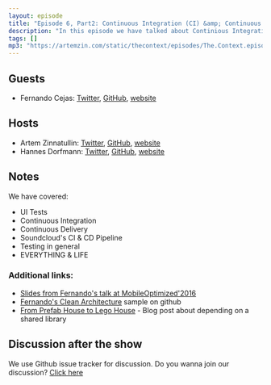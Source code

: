 ```yaml
---
layout: episode
title: "Episode 6, Part2: Continuous Integration (CI) &amp; Continuous Delivery (CD)"
description: "In this episode we have talked about Continious Integration (CI) and Continuous Delivery (CD). Fernando Cejas gives us some insights how Soundcloud do CI and CD."
tags: []
mp3: "https://artemzin.com/static/thecontext/episodes/The.Context.episode.6.part2.mp3"
---
```


## Guests

* Fernando Cejas: [Twitter](https://twitter.com/fernando_cejas), [GitHub](https://github.com/android10), [website](http://fernandocejas.com)

## Hosts

* Artem Zinnatullin: [Twitter](https://twitter.com/artemzin), [GitHub](https://github.com/artem-zinnatullin), [website](https://artemzin.com)
* Hannes Dorfmann: [Twitter](https://twitter.com/sockeqwe), [GitHub](https://github.com/sockeqwe), [website](http://hannesdorfmann.com)

## Notes

 We have covered:

 - UI Tests
 - Continuous Integration
 - Continuous Delivery
 - Soundcloud's CI & CD Pipeline
 - Testing in general
 - EVERYTHING & LIFE

### Additional links:

 - [Slides from Fernando's talk at MobileOptimized'2016 ](https://speakerdeck.com/android10/it-is-about-philosophy-culture-of-a-good-programmer-second-edition)
 - [Fernando's Clean Architecture](https://github.com/android10/Android-CleanArchitecture) sample on github
 - [From Prefab House to Lego House](http://hannesdorfmann.com/android/from-prefabricated-house-to-lego-house) - Blog post about depending on a shared library



## Discussion after the show
We use Github issue tracker for discussion. Do you wanna join our discussion? [Click here](https://github.com/artem-zinnatullin/TheContext-Podcast/issues/49)